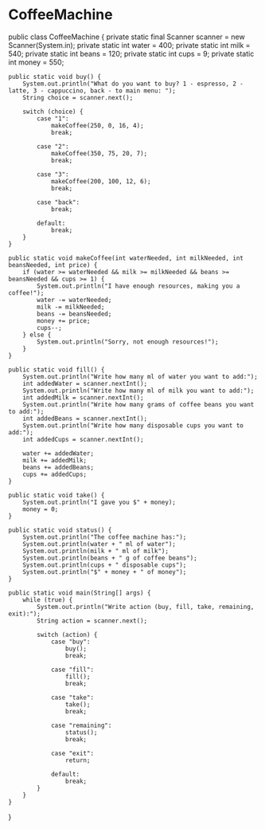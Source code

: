 # CoffeeMachine
public class CoffeeMachine {
    private static final Scanner scanner = new Scanner(System.in);
    private static int water = 400;
    private static int milk = 540;
    private static int beans = 120;
    private static int cups = 9;
    private static int money = 550;

    public static void buy() {
        System.out.println("What do you want to buy? 1 - espresso, 2 - latte, 3 - cappuccino, back - to main menu: ");
        String choice = scanner.next();

        switch (choice) {
            case "1":
                makeCoffee(250, 0, 16, 4);
                break;

            case "2":
                makeCoffee(350, 75, 20, 7);
                break;

            case "3":
                makeCoffee(200, 100, 12, 6);
                break;

            case "back":
                break;

            default:
                break;
        }
    }

    public static void makeCoffee(int waterNeeded, int milkNeeded, int beansNeeded, int price) {
        if (water >= waterNeeded && milk >= milkNeeded && beans >= beansNeeded && cups >= 1) {
            System.out.println("I have enough resources, making you a coffee!");
            water -= waterNeeded;
            milk -= milkNeeded;
            beans -= beansNeeded;
            money += price;
            cups--;
        } else {
            System.out.println("Sorry, not enough resources!");
        }
    }

    public static void fill() {
        System.out.println("Write how many ml of water you want to add:");
        int addedWater = scanner.nextInt();
        System.out.println("Write how many ml of milk you want to add:");
        int addedMilk = scanner.nextInt();
        System.out.println("Write how many grams of coffee beans you want to add:");
        int addedBeans = scanner.nextInt();
        System.out.println("Write how many disposable cups you want to add:");
        int addedCups = scanner.nextInt();

        water += addedWater;
        milk += addedMilk;
        beans += addedBeans;
        cups += addedCups;
    }

    public static void take() {
        System.out.println("I gave you $" + money);
        money = 0;
    }

    public static void status() {
        System.out.println("The coffee machine has:");
        System.out.println(water + " ml of water");
        System.out.println(milk + " ml of milk");
        System.out.println(beans + " g of coffee beans");
        System.out.println(cups + " disposable cups");
        System.out.println("$" + money + " of money");
    }

    public static void main(String[] args) {
        while (true) {
            System.out.println("Write action (buy, fill, take, remaining, exit):");
            String action = scanner.next();

            switch (action) {
                case "buy":
                    buy();
                    break;

                case "fill":
                    fill();
                    break;

                case "take":
                    take();
                    break;

                case "remaining":
                    status();
                    break;

                case "exit":
                    return;

                default:
                    break;
            }
        }
    }
}
